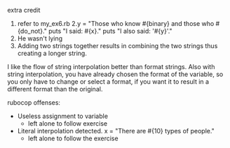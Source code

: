 extra credit

1. refer to my_ex6.rb
2.y = "Those who know #{binary} and those who #{do_not}."
  puts "I said: #{x}." 
  puts "I also said: '#{y}'." 
3. He wasn't lying
4. Adding two strings together results in combining the two strings thus creating a longer string.

I like the flow of string interpolation better than format strings. Also with string interpolation, you 
have already chosen the format of the variable, so you only have to change or select a format, if you 
want it to result in a different format than the original.

rubocop offenses:

- Useless assignment to variable
  * left alone to follow exercise
- Literal interpolation detected.
  x = "There are #{10} types of people."
    * left alone to follow the exercise

  
